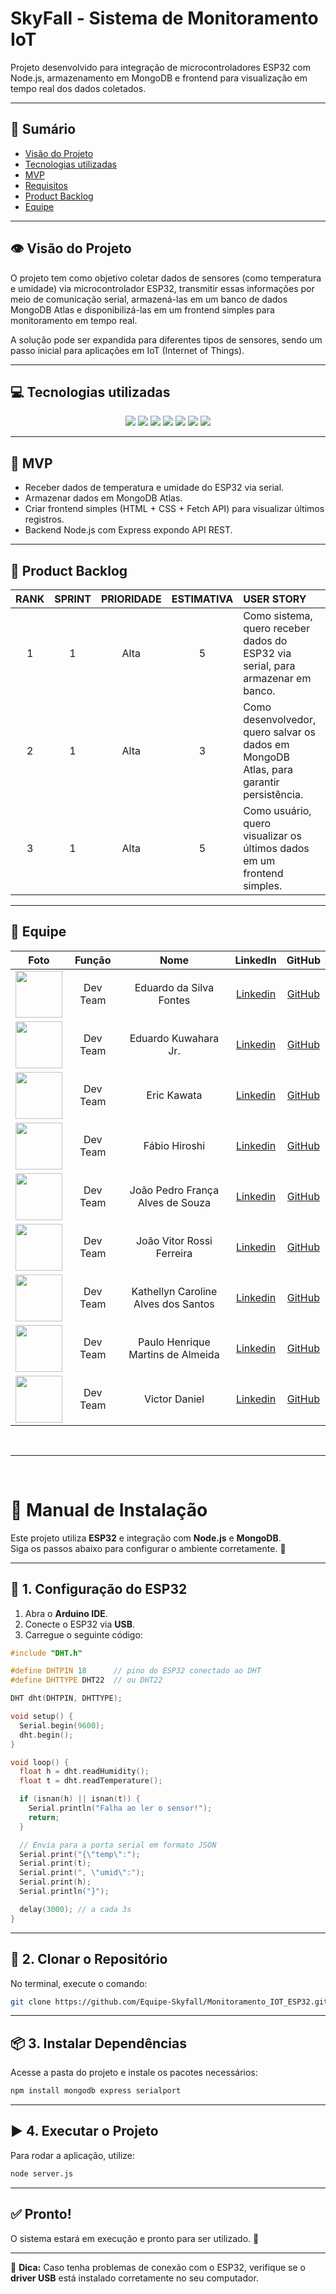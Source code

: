 # SkyFall - Sistema de Monitoramento IoT

<p>Projeto desenvolvido para integração de microcontroladores ESP32 com Node.js, armazenamento em MongoDB e frontend para visualização em tempo real dos dados coletados.</p>

---

## 📑 Sumário
- [Visão do Projeto](#visao-do-projeto)
- [Tecnologias utilizadas](#tecnologias)
- [MVP](#mvp)
- [Requisitos](#requisitos)
- [Product Backlog](#backlog)
- [Equipe](#equipe)

---

## 👁 Visão do Projeto <a name="visao-do-projeto"></a>
<p>
O projeto tem como objetivo coletar dados de sensores (como temperatura e umidade) via microcontrolador ESP32, transmitir essas informações por meio de comunicação serial, armazená-las em um banco de dados MongoDB Atlas e disponibilizá-las em um frontend simples para monitoramento em tempo real.  

A solução pode ser expandida para diferentes tipos de sensores, sendo um passo inicial para aplicações em IoT (Internet of Things).
</p>

---


## 💻 Tecnologias utilizadas <a name="tecnologias"></a>
<div align="center">
<img src="https://img.shields.io/badge/node.js-000000?style=for-the-badge&logo=nodedotjs&logoColor=green">
<img src="https://img.shields.io/badge/express-000000?style=for-the-badge&logo=express&logoColor=white">
<img src="https://img.shields.io/badge/mongodb-000000?style=for-the-badge&logo=mongodb&logoColor=green">
<img src="https://img.shields.io/badge/html5-000000?style=for-the-badge&logo=html5&logoColor=orange">
<img src="https://img.shields.io/badge/css3-000000?style=for-the-badge&logo=css3&logoColor=blue">
<img src="https://img.shields.io/badge/esp32-000000?style=for-the-badge&logo=espressif&logoColor=red">
<img src="https://img.shields.io/badge/git-000000?style=for-the-badge&logo=git&logoColor=red">
</div>

---

## 🎯 MVP <a name="mvp"></a>
- Receber dados de temperatura e umidade do ESP32 via serial.
- Armazenar dados em MongoDB Atlas.
- Criar frontend simples (HTML + CSS + Fetch API) para visualizar últimos registros.
- Backend Node.js com Express expondo API REST.

---

## 📜 Product Backlog <a name="backlog"></a>

| RANK | SPRINT | PRIORIDADE | ESTIMATIVA | USER STORY | STATUS |
|:----:|:------:|:----------:|:----------:|:----------|:------:|
| 1    |   1    | Alta       | 5          | Como sistema, quero receber dados do ESP32 via serial, para armazenar em banco. | ✅ |
| 2    |   1    | Alta       | 3          | Como desenvolvedor, quero salvar os dados em MongoDB Atlas, para garantir persistência. | ✅ |
| 3    |   1    | Alta       | 5          | Como usuário, quero visualizar os últimos dados em um frontend simples. | ✅ |

---

## 👥 Equipe <a name="equipe"><a>
|  Foto        |     Função    |           Nome            |                            LinkedIn                            |                      GitHub                       |
| :----: | :-----------: | :-----------------------: | :------------------------------------------------------------: | :-----------------------------------------------: |
| <img src="https://avatars.githubusercontent.com/u/160733714?v=4" width="75px"> | Dev Team  | Eduardo da Silva Fontes | [Linkedin](https://www.linkedin.com/in/eduardo-da-silva-fontes/)  | [GitHub](https://github.com/DuuhZero)           |
| <img src="https://avatars.githubusercontent.com/u/162118889?v=4" width="75px"> | Dev Team | Eduardo Kuwahara Jr. |  [Linkedin](https://www.linkedin.com/in/eduardo-kuwahara-3b2267303/)  | [GitHub](https://github.com/EduardoKuwahara) |
| <img src="https://avatars.githubusercontent.com/u/161594793?v=4" width="75px"> | Dev Team      | Eric Kawata |  [Linkedin](https://www.linkedin.com/in/eric-kawata-99678b302/)  | [GitHub](https://github.com/ericFatec)    |
| <img src="https://avatars.githubusercontent.com/u/144804717?v=4" width="75px"> | Dev Team      | Fábio Hiroshi |  [Linkedin](https://www.linkedin.com/in/f%C3%A1bio-hiroshi-5393a51a0)  | [GitHub](https://github.com/FabioHiros)    |
| <img src="https://avatars.githubusercontent.com/u/119539664?v=4" width="75px">|Dev Team| João Pedro França Alves de Souza |  [Linkedin](https://www.linkedin.com/in/joão-pedro-frança-alves-de-souza-8700a62b3/)  | [GitHub](https://github.com/jofran2001)  |
| <img src="https://avatars.githubusercontent.com/u/162117916?v=4" width="75px"> | Dev Team  | João Vitor Rossi Ferreira |  [Linkedin](https://www.linkedin.com/in/joão-rossi-7311a0301/)  | [GitHub](https://github.com/joaorossiferreira)    |
| <img src="https://avatars.githubusercontent.com/u/95691713?v=4" width="75px"> | Dev Team      | Kathellyn Caroline Alves dos Santos |  [Linkedin](https://www.linkedin.com/in/kathellyn-caroline-a562101b9)  | [GitHub](https://github.com/CarolineKathellyn)    |
| <img src="https://avatars.githubusercontent.com/u/162117908?v=4" width="75px"> | Dev Team      | Paulo Henrique Martins de Almeida |  [Linkedin](https://www.linkedin.com/in/paulo-almeida-3102452a7/)  | [GitHub](https://github.com/pauloalmeida46)    |
| <img src="https://avatars.githubusercontent.com/u/161987258?v=4" width="75px"> | Dev Team      | Victor Daniel |  [Linkedin](https://www.linkedin.com/in/victor-daniel-ramos-bessa-1436a3215/)  | [GitHub](https://github.com/victordanielrb)    |

</a>

<br>

---

<br>

# 📘 Manual de Instalação

Este projeto utiliza **ESP32** e integração com **Node.js** e **MongoDB**.  
Siga os passos abaixo para configurar o ambiente corretamente. 🚀

---

## 🔧 1. Configuração do ESP32
1. Abra o **Arduino IDE**.  
2. Conecte o ESP32 via **USB**.  
3. Carregue o seguinte código:

```cpp
#include "DHT.h"

#define DHTPIN 18      // pino do ESP32 conectado ao DHT
#define DHTTYPE DHT22  // ou DHT22

DHT dht(DHTPIN, DHTTYPE);

void setup() {
  Serial.begin(9600);
  dht.begin();
}

void loop() {
  float h = dht.readHumidity();
  float t = dht.readTemperature();

  if (isnan(h) || isnan(t)) {
    Serial.println("Falha ao ler o sensor!");
    return;
  }

  // Envia para a porta serial em formato JSON
  Serial.print("{\"temp\":");
  Serial.print(t);
  Serial.print(", \"umid\":");
  Serial.print(h);
  Serial.println("}");

  delay(3000); // a cada 3s
}
```

---

## 📂 2. Clonar o Repositório
No terminal, execute o comando:

```bash
git clone https://github.com/Equipe-Skyfall/Monitoramento_IOT_ESP32.git
```

---

## 📦 3. Instalar Dependências
Acesse a pasta do projeto e instale os pacotes necessários:

```bash
npm install mongodb express serialport
```

---

## ▶️ 4. Executar o Projeto
Para rodar a aplicação, utilize:

```bash
node server.js
```

---

## ✅ Pronto!
O sistema estará em execução e pronto para ser utilizado. 🎉

---
📌 **Dica:** Caso tenha problemas de conexão com o ESP32, verifique se o **driver USB** está instalado corretamente no seu computador.
